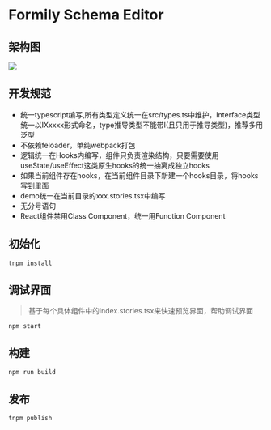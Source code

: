 # Formily Schema Editor

## 架构图

![](https://intranetproxy.alipay.com/skylark/lark/0/2020/png/16211/1583895567278-0db54a84-1455-47bf-b2f6-84dcbe8ad368.png)

## 开发规范

- 统一typescript编写,所有类型定义统一在src/types.ts中维护，Interface类型统一以IXxxxx形式命名，type推导类型不能带I(且只用于推导类型)，推荐多用泛型
- 不依赖feloader，单纯webpack打包
- 逻辑统一在Hooks内编写，组件只负责渲染结构，只要需要使用useState/useEffect这类原生hooks的统一抽离成独立hooks
- 如果当前组件存在hooks，在当前组件目录下新建一个hooks目录，将hooks写到里面
- demo统一在当前目录的xxx.stories.tsx中编写
- 无分号语句
- React组件禁用Class Component，统一用Function Component

## 初始化

```
tnpm install
```

## 调试界面

> 基于每个具体组件中的index.stories.tsx来快速预览界面，帮助调试界面

```
npm start
```

## 构建

```
npm run build
```

## 发布

```
tnpm publish
```